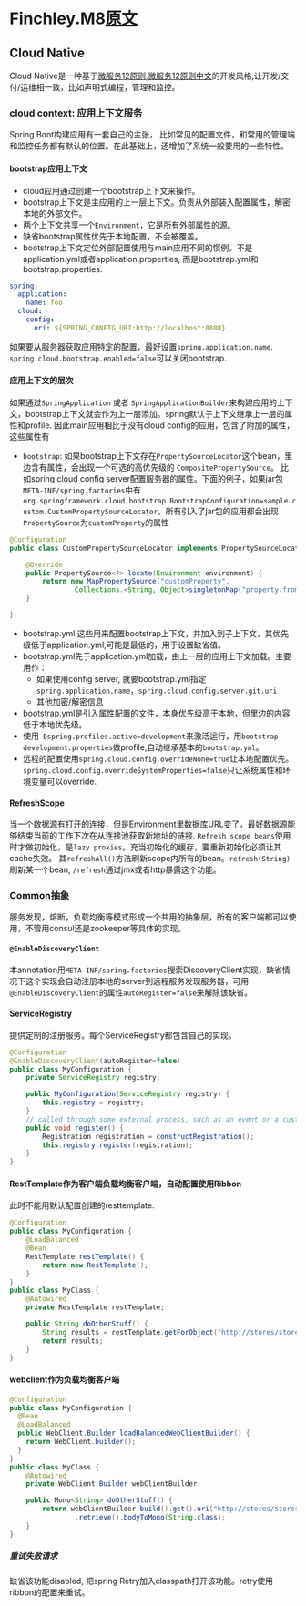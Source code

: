 # Finchley.M8[原文](http://cloud.spring.io/spring-cloud-static/Finchley.M8/multi/multi_spring-cloud.html)

## Cloud Native

Cloud Native是一种基于[微服务12原则](https://12factor.net/),[微服务12原则中文](ch10/12factor.md)的开发风格,让开发/交付/运维相一致，比如声明式编程，管理和监控。

### cloud context: 应用上下文服务

Spring Boot构建应用有一套自己的主张， 比如常见的配置文件，和常用的管理端和监控任务都有默认的位置。在此基础上，还增加了系统一般要用的一些特性。

#### bootstrap应用上下文

+ cloud应用通过创建一个bootstrap上下文来操作。
+ bootstrap上下文是主应用的上一层上下文。负责从外部装入配置属性，解密本地的外部文件。
+ 两个上下文共享一个`Environment`，它是所有外部属性的源。
+ 缺省bootstrap属性优先于本地配置，不会被覆盖。
+ bootstrap上下文定位外部配置使用与main应用不同的惯例。不是application.yml或者application.properties, 而是bootstrap.yml和bootstrap.properties.

```yaml
spring:
  application:
    name: foo
  cloud:
    config:
      uri: ${SPRING_CONFIG_URI:http://localhost:8888}

```

如果要从服务器获取应用特定的配置，最好设置`spring.application.name`.
`spring.cloud.bootstrap.enabled=false`可以关闭bootstrap.

#### 应用上下文的层次

如果通过`SpringApplication` 或者 `SpringApplicationBuilder`来构建应用的上下文，bootstrap上下文就会作为上一层添加。spring默认子上下文继承上一层的属性和profile. 因此main应用相比于没有cloud config的应用，包含了附加的属性，这些属性有

+ `bootstrap`: 如果bootstrap上下文存在`PropertySourceLocator`这个bean，里边含有属性，会出现一个可选的高优先级的 `CompositePropertySource`。 比如spring cloud config server配置服务器的属性。下面的例子，如果jar包`META-INF/spring.factories`中有`org.springframework.cloud.bootstrap.BootstrapConfiguration=sample.custom.CustomPropertySourceLocator`，所有引入了jar包的应用都会出现`PropertySource`为`customProperty`的属性

```java
@Configuration
public class CustomPropertySourceLocator implements PropertySourceLocator {

    @Override
    public PropertySource<?> locate(Environment environment) {
        return new MapPropertySource("customProperty",
                Collections.<String, Object>singletonMap("property.from.sample.custom.source", "worked as intended"));
    }

}
```

+ bootstrap.yml.这些用来配置bootstrap上下文，并加入到子上下文，其优先级低于application.yml,可能是最低的，用于设置缺省值。
+ bootstrap.yml先于application.yml加载，由上一层的应用上下文加载。主要用作：
  + 如果使用config server, 就要bootstrap.yml指定`spring.application.name`，`spring.cloud.config.server.git.uri`
  + 其他加密/解密信息
+ bootstrap.yml是引入属性配置的文件，本身优先级高于本地，但里边的内容低于本地优先级。
+ 使用`-Dspring.profiles.active=development`来激活运行，用`bootstrap-development.properties`做profile,自动继承基本的`bootstrap.yml`。
+ 远程的配置使用`spring.cloud.config.overrideNone=true`让本地配置优先。`spring.cloud.config.overrideSystemProperties=false`只让系统属性和环境变量可以override.

#### RefreshScope

当一个数据源有打开的连接，但是Environment里数据库URL变了，最好数据源能够结束当前的工作下次在从连接池获取新地址的链接.
`Refresh scope beans`使用时才做初始化，是`lazy proxies`。充当初始化的缓存，要重新初始化必须让其cache失效。
其`refreshAll()`方法刷新scope内所有的bean。`refresh(String)`刷新某一个bean, `/refresh`通过jmx或者http暴露这个功能。

### Common抽象

服务发现，熔断，负载均衡等模式形成一个共用的抽象层，所有的客户端都可以使用，不管用consul还是zookeeper等具体的实现。

#### `@EnableDiscoveryClient`

本annotation用`META-INF/spring.factories`搜索DiscoveryClient实现，缺省情况下这个实现会自动注册本地的server到远程服务发现服务器，可用`@EnableDiscoveryClient`的属性`autoRegister=false`来解除该缺省。

#### ServiceRegistry

提供定制的注册服务。每个ServiceRegistry都包含自己的实现。

```java
@Configuration
@EnableDiscoveryClient(autoRegister=false)
public class MyConfiguration {
    private ServiceRegistry registry;

    public MyConfiguration(ServiceRegistry registry) {
        this.registry = registry;
    }
    // called through some external process, such as an event or a custom actuator endpoint
    public void register() {
        Registration registration = constructRegistration();
        this.registry.register(registration);
    }
}
```

#### RestTemplate作为客户端负载均衡客户端，自动配置使用Ribbon

此时不能用默认配置创建的resttemplate.

```java
@Configuration
public class MyConfiguration {
    @LoadBalanced
    @Bean
    RestTemplate restTemplate() {
        return new RestTemplate();
    }
}
public class MyClass {
    @Autowired
    private RestTemplate restTemplate;

    public String doOtherStuff() {
        String results = restTemplate.getForObject("http://stores/stores", String.class);
        return results;
    }
}
```

#### webclient作为负载均衡客户端

```java
@Configuration
public class MyConfiguration {
  @Bean
  @LoadBalanced
  public WebClient.Builder loadBalancedWebClientBuilder() {
    return WebClient.builder();
  }
}
public class MyClass {
    @Autowired
    private WebClient.Builder webClientBuilder;

    public Mono<String> doOtherStuff() {
        return webClientBuilder.build().get().uri("http://stores/stores")
                .retrieve().bodyToMono(String.class);
    }
}
```

##### 重试失败请求

缺省该功能disabled, 把spring Retry加入classpath打开该功能。retry使用ribbon的配置来重试。
